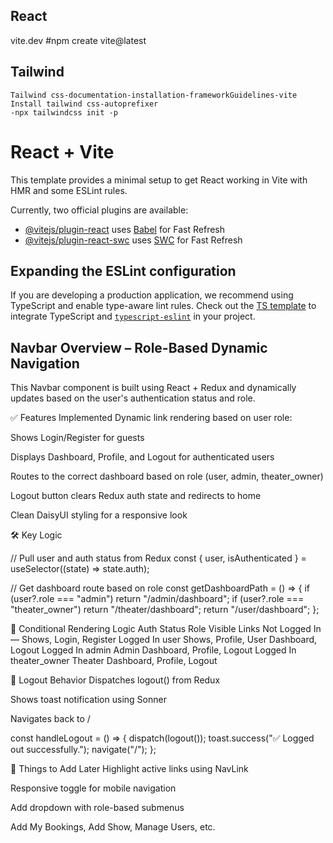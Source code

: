 ## React

vite.dev
#npm create vite@latest

## Tailwind
    Tailwind css-documentation-installation-frameworkGuidelines-vite
    Install tailwind css-autoprefixer
    -npx tailwindcss init -p
    






# React + Vite

This template provides a minimal setup to get React working in Vite with HMR and some ESLint rules.

Currently, two official plugins are available:

- [@vitejs/plugin-react](https://github.com/vitejs/vite-plugin-react/blob/main/packages/plugin-react/README.md) uses [Babel](https://babeljs.io/) for Fast Refresh
- [@vitejs/plugin-react-swc](https://github.com/vitejs/vite-plugin-react-swc) uses [SWC](https://swc.rs/) for Fast Refresh

## Expanding the ESLint configuration

If you are developing a production application, we recommend using TypeScript and enable type-aware lint rules. Check out the [TS template](https://github.com/vitejs/vite/tree/main/packages/create-vite/template-react-ts) to integrate TypeScript and [`typescript-eslint`](https://typescript-eslint.io) in your project.


## Navbar Overview – Role-Based Dynamic Navigation
This Navbar component is built using React + Redux and dynamically updates based on the user's authentication status and role.

✅ Features Implemented
Dynamic link rendering based on user role:

Shows Login/Register for guests

Displays Dashboard, Profile, and Logout for authenticated users

Routes to the correct dashboard based on role (user, admin, theater_owner)

Logout button clears Redux auth state and redirects to home

Clean DaisyUI styling for a responsive look

🛠 Key Logic

// Pull user and auth status from Redux
const { user, isAuthenticated } = useSelector((state) => state.auth);

// Get dashboard route based on role
const getDashboardPath = () => {
  if (user?.role === "admin") return "/admin/dashboard";
  if (user?.role === "theater_owner") return "/theater/dashboard";
  return "/user/dashboard";
};

🔁 Conditional Rendering Logic
Auth Status	Role	Visible Links
Not Logged In	—	Shows, Login, Register
Logged In	user	Shows, Profile, User Dashboard, Logout
Logged In	admin	Admin Dashboard, Profile, Logout
Logged In	theater_owner	Theater Dashboard, Profile, Logout

🔐 Logout Behavior
Dispatches logout() from Redux

Shows toast notification using Sonner

Navigates back to /

const handleLogout = () => {
  dispatch(logout());
  toast.success("✅ Logged out successfully.");
  navigate("/");
};

🧠 Things to Add Later
Highlight active links using NavLink

Responsive toggle for mobile navigation

Add dropdown with role-based submenus

Add My Bookings, Add Show, Manage Users, etc.